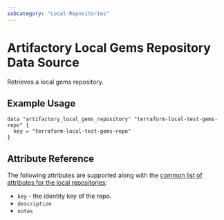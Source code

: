 ```yaml
---
subcategory: "Local Repositories"
---
```


# Artifactory Local Gems Repository Data Source

Retrieves a local gems repository.

## Example Usage

```hcl
data "artifactory_local_gems_repository" "terraform-local-test-gems-repo" {
  key = "terraform-local-test-gems-repo"
}
```

## Attribute Reference

The following attributes are supported along with the [common list of attributes for the local repositories](local.md):

* `key` - the identity key of the repo.
* `description`
* `notes`
